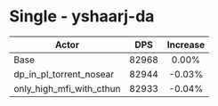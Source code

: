 # Single - yshaarj-da
| Actor | DPS | Increase |
|---|:---:|:---:|
|Base|82968|0.00%|
|dp_in_pl_torrent_nosear|82944|-0.03%|
|only_high_mfi_with_cthun|82933|-0.04%|
